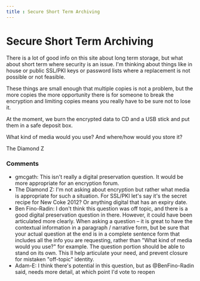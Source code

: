 ```yaml
---
title : Secure Short Term Archiving
---
```

Secure Short Term Archiving
=====================
There is a lot of good info on this site about long term storage, but
what about short term where security is an issue. I'm thinking about
things like in house or public SSL/PKI keys or password lists where a
replacement is not possible or not feasible.

These things are small enough that multiple copies is not a problem, but
the more copies the more opportunity there is for someone to break the
encryption and limiting copies means you really have to be sure not to
lose it.

At the moment, we burn the encrypted data to CD and a USB stick and put
them in a safe deposit box.

What kind of media would you use? And where/how would you store it?

The Diamond Z

### Comments ###
* gmcgath: This isn't really a digital preservation question. It would be more
appropriate for an encryption forum.
* The Diamond Z: I'm not asking about encryption but rather what media is appropriate for
such a situation. For SSL/PKI let's say it's the secret recipe for New
Coke 2012? Or anything digital that has an expiry date.
* Ben Fino-Radin: I don't think this question was off topic, and there is a good digital
preservation question in there. However, it could have been articulated
more clearly. When asking a question – it is great to have the
contextual information in a paragraph / narrative form, but be sure that
your actual question at the end is in a complete sentence form that
includes all the info you are requesting, rather than "What kind of
media would you use?" for example. The question portion should be able
to stand on its own. This ll help articulate your need, and prevent
closure for mistaken "off-topic" identity.
* Adam-E: I think there's potential in this question, but as @BenFino-Radin said,
needs more detail, at which point I'd vote to reopen


